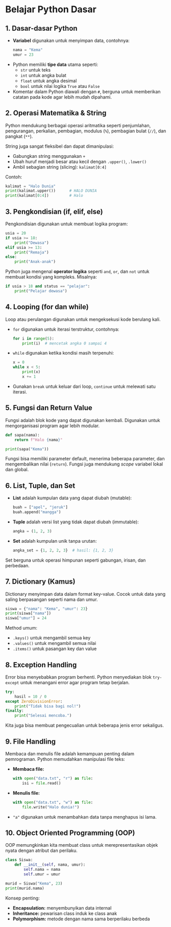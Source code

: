 # Belajar Python Dasar

## 1. Dasar-dasar Python

- **Variabel** digunakan untuk menyimpan data, contohnya:
  ```python
  nama = "Kema"
  umur = 23
  ```
- Python memiliki **tipe data** utama seperti:
  - `str` untuk teks
  - `int` untuk angka bulat
  - `float` untuk angka desimal
  - `bool` untuk nilai logika `True` atau `False`
- Komentar dalam Python diawali dengan `#`, berguna untuk memberikan catatan pada kode agar lebih mudah dipahami.

## 2. Operasi Matematika & String

Python mendukung berbagai operasi aritmatika seperti penjumlahan, pengurangan, perkalian, pembagian, modulus (`%`), pembagian bulat (`//`), dan pangkat (`**`).

String juga sangat fleksibel dan dapat dimanipulasi:
- Gabungkan string menggunakan `+`
- Ubah huruf menjadi besar atau kecil dengan `.upper()`, `.lower()`
- Ambil sebagian string (slicing): `kalimat[0:4]`

Contoh:
```python
kalimat = "Halo Dunia"
print(kalimat.upper())      # HALO DUNIA
print(kalimat[0:4])         # Halo
```

## 3. Pengkondisian (if, elif, else)

Pengkondisian digunakan untuk membuat logika program:
```python
usia = 20
if usia >= 18:
    print("Dewasa")
elif usia >= 13:
    print("Remaja")
else:
    print("Anak-anak")
```

Python juga mengenal **operator logika** seperti `and`, `or`, dan `not` untuk membuat kondisi yang kompleks. Misalnya:
```python
if usia > 18 and status == "pelajar":
    print("Pelajar dewasa")
```

## 4. Looping (for dan while)

Loop atau perulangan digunakan untuk mengeksekusi kode berulang kali.

- `for` digunakan untuk iterasi terstruktur, contohnya:
  ```python
  for i in range(5):
      print(i)  # mencetak angka 0 sampai 4
  ```

- `while` digunakan ketika kondisi masih terpenuhi:
  ```python
  x = 0
  while x < 5:
      print(x)
      x += 1
  ```

- Gunakan `break` untuk keluar dari loop, `continue` untuk melewati satu iterasi.

## 5. Fungsi dan Return Value

Fungsi adalah blok kode yang dapat digunakan kembali. Digunakan untuk mengorganisasi program agar lebih modular.

```python
def sapa(nama):
    return f"Halo {nama}"

print(sapa("Kema"))
```

Fungsi bisa memiliki parameter default, menerima beberapa parameter, dan mengembalikan nilai (`return`). Fungsi juga mendukung *scope* variabel lokal dan global.

## 6. List, Tuple, dan Set

- **List** adalah kumpulan data yang dapat diubah (mutable):
  ```python
  buah = ["apel", "jeruk"]
  buah.append("mangga")
  ```
- **Tuple** adalah versi list yang tidak dapat diubah (immutable):
  ```python
  angka = (1, 2, 3)
  ```
- **Set** adalah kumpulan unik tanpa urutan:
  ```python
  angka_set = {1, 2, 2, 3}  # hasil: {1, 2, 3}
  ```
Set berguna untuk operasi himpunan seperti gabungan, irisan, dan perbedaan.

## 7. Dictionary (Kamus)

Dictionary menyimpan data dalam format key-value. Cocok untuk data yang saling berpasangan seperti nama dan umur.

```python
siswa = {"nama": "Kema", "umur": 23}
print(siswa["nama"])
siswa["umur"] = 24
```

Method umum:
- `.keys()` untuk mengambil semua key
- `.values()` untuk mengambil semua nilai
- `.items()` untuk pasangan key dan value

## 8. Exception Handling

Error bisa menyebabkan program berhenti. Python menyediakan blok `try-except` untuk menangani error agar program tetap berjalan.

```python
try:
    hasil = 10 / 0
except ZeroDivisionError:
    print("Tidak bisa bagi nol!")
finally:
    print("Selesai mencoba.")
```

Kita juga bisa membuat pengecualian untuk beberapa jenis error sekaligus.

## 9. File Handling

Membaca dan menulis file adalah kemampuan penting dalam pemrograman. Python memudahkan manipulasi file teks:

- **Membaca file:**
  ```python
  with open("data.txt", "r") as file:
      isi = file.read()
  ```
- **Menulis file:**
  ```python
  with open("data.txt", "w") as file:
      file.write("Halo dunia!")
  ```
- `"a"` digunakan untuk menambahkan data tanpa menghapus isi lama.

## 10. Object Oriented Programming (OOP)

OOP memungkinkan kita membuat class untuk merepresentasikan objek nyata dengan atribut dan perilaku.

```python
class Siswa:
    def __init__(self, nama, umur):
        self.nama = nama
        self.umur = umur

murid = Siswa("Kema", 23)
print(murid.nama)
```

Konsep penting:
- **Encapsulation:** menyembunyikan data internal
- **Inheritance:** pewarisan class induk ke class anak
- **Polymorphism:** metode dengan nama sama berperilaku berbeda
